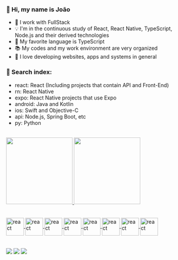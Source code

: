### 🖖 Hi, my name is João

- 🚀 I work with FullStack
- 💡 I'm in the continuous study of React, React Native, TypeScript, Node.js and their derived technologies
- 📘 My favorite language is TypeScript
- 📚 My codes and my work environment are very organized
- 🖤 I love developing websites, apps and systems in general

### 🔎 Search index:
- react: React (Including projects that contain API and Front-End)
- rn: React Native
- expo: React Native projects that use Expo
- android: Java and Kotlin
- ios: Swift and Objective-C
- api: Node.js, Spring Boot, etc
- py: Python

<br />

<div align="flex-start">
  <a href="https://github.com/Quindinzao">
  <img height="180em" src="https://github-readme-stats.vercel.app/api?username=Quindinzao&show_icons=true&theme=dark&include_all_commits=true&count_private=true"/>
  <img height="180em" src="https://github-readme-stats.vercel.app/api/top-langs/?username=Quindinzao&layout=compact&langs_count=7&theme=dark"/>
</div>
  
<br />
<br />
  
<div>
  <img src="https://cdn.jsdelivr.net/gh/devicons/devicon/icons/react/react-original.svg" alt="react" align="center" height="48" width="48" />
  <img src="https://cdn.jsdelivr.net/gh/devicons/devicon/icons/nodejs/nodejs-plain.svg" alt="react" align="center" height="48" width="48" />
  <img src="https://cdn.jsdelivr.net/gh/devicons/devicon/icons/redux/redux-original.svg" alt="react" align="center" height="48" width="48" />
  <img src="https://cdn.jsdelivr.net/gh/devicons/devicon/icons/materialui/materialui-plain.svg" alt="react" align="center" height="48" width="48" />
  <img src="https://cdn.jsdelivr.net/gh/devicons/devicon/icons/typescript/typescript-plain.svg" alt="react" align="center" height="48" width="48" />
  <img src="https://cdn.jsdelivr.net/gh/devicons/devicon/icons/javascript/javascript-plain.svg" alt="react" align="center" height="48" width="48" />
  <img src="https://cdn.jsdelivr.net/gh/devicons/devicon/icons/html5/html5-plain.svg" alt="react" align="center" height="48" width="48" />
  <img src="https://cdn.jsdelivr.net/gh/devicons/devicon/icons/css3/css3-plain.svg" alt="react" align="center" height="48" width="48" />
</div>

<br />
<br />
  
<div>
  <a href="https://instagram.com/juaoviquitor" target="_blank"><img src="https://img.shields.io/badge/-Instagram-%23E4405F?style=for-the-badge&logo=instagram&logoColor=white" target="_blank"></a>
  <a href = "mailto:devjaodev@gmail.com"><img src="https://img.shields.io/badge/-Gmail-%23333?style=for-the-badge&logo=gmail&logoColor=white" target="_blank"></a>
  <a href="https://www.linkedin.com/in/jo%C3%A3o-victor-fernandes-66bb741b8/" target="_blank"><img src="https://img.shields.io/badge/-LinkedIn-%230077B5?style=for-the-badge&logo=linkedin&logoColor=white" target="_blank"></a> 
</div>
